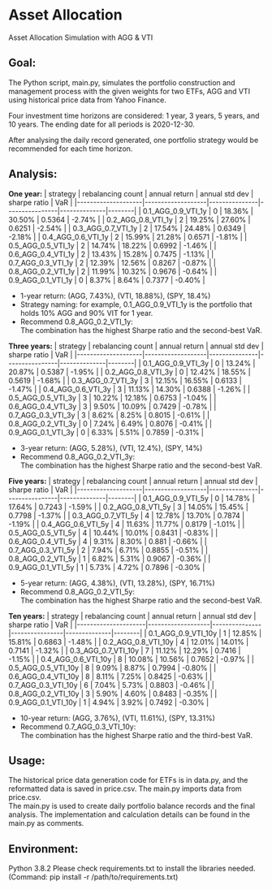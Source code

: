# Asset Allocation
Asset Allocation Simulation with AGG &amp; VTI

## Goal:

The Python script, main.py, simulates the portfolio construction and management process with the given weights for two ETFs, AGG and VTI using historical price data from Yahoo Finance. <br />

Four investment time horizons are considered: 1 year, 3 years, 5 years, and 10 years. The ending date for all periods is 2020-12-30. <br />

After analysing the daily record generated, one portfolio strategy would be recommended for each time horizon. <br />

## Analysis:

**One year:**
| strategy           | rebalancing count | annual return | annual std dev | sharpe ratio | VaR    |
|--------------------|-------------------|---------------|----------------|--------------|--------|
| 0.1_AGG_0.9_VTI_1y | 0                 | 18.36%        | 30.50%         | 0.5364       | -2.74% |
| 0.2_AGG_0.8_VTI_1y | 2                 | 19.25%        | 27.60%         | 0.6251       | -2.54% |
| 0.3_AGG_0.7_VTI_1y | 2                 | 17.54%        | 24.48%         | 0.6349       | -2.18% |
| 0.4_AGG_0.6_VTI_1y | 2                 | 15.99%        | 21.28%         | 0.6571       | -1.81% |
| 0.5_AGG_0.5_VTI_1y | 2                 | 14.74%        | 18.22%         | 0.6992       | -1.46% |
| 0.6_AGG_0.4_VTI_1y | 2                 | 13.43%        | 15.28%         | 0.7475       | -1.13% |
| 0.7_AGG_0.3_VTI_1y | 2                 | 12.39%        | 12.56%         | 0.8267       | -0.87% |
| 0.8_AGG_0.2_VTI_1y | 2                 | 11.99%        | 10.32%         | 0.9676       | -0.64% |
| 0.9_AGG_0.1_VTI_1y | 0                 | 8.37%         | 8.64%          | 0.7377       | -0.40% |

* 1-year return: (AGG, 7.43%), (VTI, 18.88%), (SPY, 18.4%)
* Strategy naming: for example, 0.1_AGG_0.9_VTI_1y is the portfolio that holds 10% AGG and 90% VIT for 1 year.
* Recommend 0.8_AGG_0.2_VTI_1y: <br />
The combination has the highest Sharpe ratio and the second-best VaR.

**Three years:**
| strategy           | rebalancing count | annual return | annual std dev | sharpe ratio | VaR    |
|--------------------|-------------------|---------------|----------------|--------------|--------|
| 0.1_AGG_0.9_VTI_3y | 0                 | 13.24%        | 20.87%         | 0.5387       | -1.95% |
| 0.2_AGG_0.8_VTI_3y | 0                 | 12.42%        | 18.55%         | 0.5619       | -1.68% |
| 0.3_AGG_0.7_VTI_3y | 3                 | 12.15%        | 16.55%         | 0.6133       | -1.47% |
| 0.4_AGG_0.6_VTI_3y | 3                 | 11.13%        | 14.30%         | 0.6388       | -1.26% |
| 0.5_AGG_0.5_VTI_3y | 3                 | 10.22%        | 12.18%         | 0.6753       | -1.04% |
| 0.6_AGG_0.4_VTI_3y | 3                 | 9.50%         | 10.09%         | 0.7429       | -0.78% |
| 0.7_AGG_0.3_VTI_3y | 3                 | 8.62%         | 8.25%          | 0.8015       | -0.61% |
| 0.8_AGG_0.2_VTI_3y | 0                 | 7.24%         | 6.49%          | 0.8076       | -0.41% |
| 0.9_AGG_0.1_VTI_3y | 0                 | 6.33%         | 5.51%          | 0.7859       | -0.31% |

* 3-year return: (AGG, 5.28%), (VTI, 12.4%), (SPY, 14%)
* Recommend 0.8_AGG_0.2_VTI_3y:  <br />
The combination has the highest Sharpe ratio and the second-best VaR. 

**Five years:**
| strategy           | rebalancing count | annual return | annual std dev | sharpe ratio | VaR    |
|--------------------|-------------------|---------------|----------------|--------------|--------|
| 0.1_AGG_0.9_VTI_5y | 0                 | 14.78%        | 17.64%         | 0.7243       | -1.59% |
| 0.2_AGG_0.8_VTI_5y | 3                 | 14.05%        | 15.45%         | 0.7798       | -1.37% |
| 0.3_AGG_0.7_VTI_5y | 4                 | 12.78%        | 13.70%         | 0.7874       | -1.19% |
| 0.4_AGG_0.6_VTI_5y | 4                 | 11.63%        | 11.77%         | 0.8179       | -1.01% |
| 0.5_AGG_0.5_VTI_5y | 4                 | 10.44%        | 10.01%         | 0.8431       | -0.83% |
| 0.6_AGG_0.4_VTI_5y | 4                 | 9.31%         | 8.30%          | 0.881        | -0.66% |
| 0.7_AGG_0.3_VTI_5y | 2                 | 7.94%         | 6.71%          | 0.8855       | -0.51% |
| 0.8_AGG_0.2_VTI_5y | 1                 | 6.82%         | 5.31%          | 0.9067       | -0.36% |
| 0.9_AGG_0.1_VTI_5y | 1                 | 5.73%         | 4.72%          | 0.7896       | -0.30% |

* 5-year return: (AGG, 4.38%), (VTI, 13.28%), (SPY, 16.71%)
* Recommend 0.8_AGG_0.2_VTI_5y:  <br />
The combination has the highest Sharpe ratio and the second-best VaR. 

**Ten years:**
| strategy            | rebalancing count | annual return | annual std dev | sharpe ratio | VaR    |
|---------------------|-------------------|---------------|----------------|--------------|--------|
| 0.1_AGG_0.9_VTI_10y | 1                 | 12.85%        | 15.81%         | 0.6863       | -1.48% |
| 0.2_AGG_0.8_VTI_10y | 4                 | 12.01%        | 14.01%         | 0.7141       | -1.32% |
| 0.3_AGG_0.7_VTI_10y | 7                 | 11.12%        | 12.29%         | 0.7416       | -1.15% |
| 0.4_AGG_0.6_VTI_10y | 8                 | 10.08%        | 10.56%         | 0.7652       | -0.97% |
| 0.5_AGG_0.5_VTI_10y | 8                 | 9.09%         | 8.87%          | 0.7994       | -0.80% |
| 0.6_AGG_0.4_VTI_10y | 8                 | 8.11%         | 7.25%          | 0.8425       | -0.63% |
| 0.7_AGG_0.3_VTI_10y | 6                 | 7.04%         | 5.73%          | 0.8803       | -0.46% |
| 0.8_AGG_0.2_VTI_10y | 3                 | 5.90%         | 4.60%          | 0.8483       | -0.35% |
| 0.9_AGG_0.1_VTI_10y | 1                 | 4.94%         | 3.92%          | 0.7492       | -0.30% |

* 10-year return: (AGG, 3.76%), (VTI, 11.61%), (SPY, 13.31%)
* Recommend 0.7_AGG_0.3_VTI_10y:  <br />
The combination has the highest Sharpe ratio and the third-best VaR. 

## Usage:
The historical price data generation code for ETFs is in data.py, and the reformatted data is saved in price.csv. The main.py imports data from price.csv. <br />
The main.py is used to create daily portfolio balance records and the final analysis.
The implementation and calculation details can be found in the main.py as comments. 

## Environment:
Python 3.8.2
Please check requirements.txt to install the libraries needed. 
(Command: pip install -r /path/to/requirements.txt)



